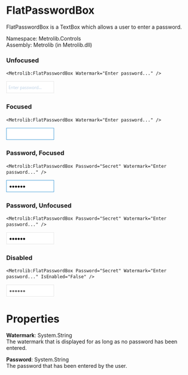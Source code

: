 # FlatPasswordBox  

FlatPasswordBox is a TextBox which allows a user to enter a password.

Namespace: Metrolib.Controls  
Assembly: Metrolib (in Metrolib.dll)  

### Unfocused

```xaml
<Metrolib:FlatPasswordBox Watermark="Enter password..." />
```
![Image of FlatPasswordBox, Unfocused](Unfocused.png)

### Focused

```xaml
<Metrolib:FlatPasswordBox Watermark="Enter password..." />
```
![Image of FlatPasswordBox, Focused](Focused.png)

### Password, Focused

```xaml
<Metrolib:FlatPasswordBox Password="Secret" Watermark="Enter password..." />
```
![Image of FlatPasswordBox, Password, Focused](Password__Focused.png)

### Password, Unfocused

```xaml
<Metrolib:FlatPasswordBox Password="Secret" Watermark="Enter password..." />
```
![Image of FlatPasswordBox, Password, Unfocused](Password__Unfocused.png)

### Disabled

```xaml
<Metrolib:FlatPasswordBox Password="Secret" Watermark="Enter password..." IsEnabled="False" />
```
![Image of FlatPasswordBox, Disabled](Disabled.png)

# Properties  

**Watermark**: System.String  
The watermark that is displayed for as long as no password has been entered.

**Password**: System.String  
The password that has been entered by the user.

